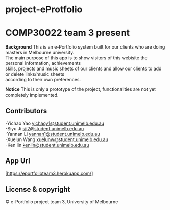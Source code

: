 # project-eProtfolio

# COMP30022 team 3 present

**Background**
This is an e-Portfolio system built for our clients who are doing masters in Melbourne university.<br />
The main purpose of this app is to show visitors of this webisite the personal information, achievements<br />
skills, projects and music sheets of our clients and allow our clients to add or delete links/music sheets <br />
according to their own preferences.

**Notice**
This is only a prototype of the project, functionalities are not yet completely implemented.

## Contributors

-Yichao Yao <yichaoy1@student.unimelb.edu.au> <br />
-Siyu Ji <sji2@student.unimelb.edu.au> <br />
-Yannan Li <yannan1@student.unimelb.edu.au> <br />
-Xuelun Wang <xuelunw@student.unimelb.edu.au> <br />
-Ken lin <kenlin@student.unimelb.edu.au> <br />

## App Url
[https://eportfolioteam3.herokuapp.com/]

## License & copyright
© e-Portfolio project team 3, University of Melbourne

